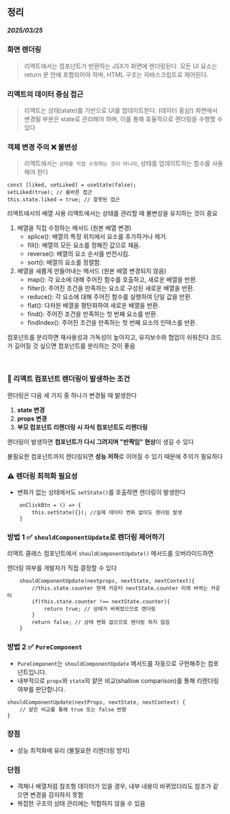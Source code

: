 ## 정리
##### 2025/03/25

### 화면 렌더링
> 리액트에서는 컴포넌트가 반환하는 JSX가 화면에 렌더링된다.
모든 UI 요소는 return 문 안에 포함되어야 하며, HTML 구조는 자바스크립트로 제어된다.

### 리액트의 데이터 중심 접근
> 리액트는 상태(state)를 기반으로 UI를 업데이트한다. (데이터 중심!)
화면에서 변경될 부분은 state로 관리해야 하며, 이를 통해 효율적으로 렌더링을 수행할 수 있다

### 객체 변경 주의 ❌ 불변성 
> 리액트에서는 `상태를 직접 수정하는 것이 아니라`, 상태를 업데이트하는 함수를 사용해야 한다

```
const [liked, setLiked] = useState(false);
setLiked(true); // 올바른 접근
this.state.liked = true; // 잘못된 접근
```



리액트에서의 배열 사용
리액트에서는 상태를 관리할 때 불변성을 유지하는 것이 중요


1. 배열을 직접 수정하는 메서드 (원본 배열 변경)
    - splice(): 배열의 특정 위치에서 요소를 추가하거나 제거. 
    - fill(): 배열의 모든 요소를 정해진 값으로 채움.
    - reverse(): 배열의 요소 순서를 반전시킴. 
    - sort(): 배열의 요소를 정렬함. 
2. 배열을 새롭게 만들어내는 메서드 (원본 배열 변경되지 않음)
    -  map(): 각 요소에 대해 주어진 함수를 호출하고, 새로운 배열을 반환.
    -  filter(): 주어진 조건을 만족하는 요소로 구성된 새로운 배열을 반환.
    - reduce(): 각 요소에 대해 주어진 함수를 실행하여 단일 값을 반환.
    - flat(): 다차원 배열을 평탄화하여 새로운 배열을 반환.
    - find(): 주어진 조건을 만족하는 첫 번째 요소를 반환.
    - findIndex(): 주어진 조건을 만족하는 첫 번째 요소의 인덱스를 반환.


컴포넌트를 분리하면 재사용성과 가독성이 높아지고, 유지보수와 협업이 쉬워진다
코드가 길어질 것 싶으면 컴포넌트를 분리하는 것이 좋음


<br/>

### 🔄 리액트 컴포넌트 렌더링이 발생하는 조건

렌더링은 다음 세 가지 중 하나가 변경될 때 발생한다

1. **state 변경**
2. **props 변경**
3. **부모 컴포넌트 리렌더링 시 자식 컴포넌트도 리렌더링**

렌더링이 발생하면 **컴포넌트가 다시 그려지며 "반짝임" 현상**이 생길 수 있다

불필요한 컴포넌트까지 렌더링되면 **성능 저하**로 이어질 수 있기 때문에 주의가 필요하다

### ⚠️ 렌더링 최적화 필요성

- 변화가 없는 상태에서도 `setState()`를 호출하면 렌더링이 발생한다

```
    onClickBtn = () => {
        this.setState({}); //실제 데이터 변화 없이도 렌더링 발생
    }
```

### 방법 1 ✅ `shouldComponentUpdate`로 렌더링 제어하기

리액트 클래스 컴포넌트에서 `shouldComponentUpdate()` 메서드를 오버라이드하면

렌더링 여부를 개발자가 직접 결정할 수 있다

```
    shouldComponentUpdate(nextprops, nextState, nextContext){
        //this.state.counter 현재 카운터 nextState.counter 미래 바뀌는 카운터
        if(this.state.counter !== nextState.counter){
            return true; // 상태가 바뀌었으므로 렌더링
        }
        return false; // 상태 변화 없으므로 렌더링 하지 않음
    }
```

### 방법 2 ✅ `PureComponent`

- `PureComponent`는 `shouldComponentUpdate` 메서드를 자동으로 구현해주는 컴포넌트입니다.
- 내부적으로 `props`와 `state`의 얕은 비교(shallow comparison)를 통해 리렌더링 여부를 판단합니다.

```
shouldComponentUpdate(nextProps, nextState, nextContext) {
    // 얕은 비교를 통해 true 또는 false 반환
}
```

### 장점

- 성능 최적화에 유리 (불필요한 리렌더링 방지)

### 단점

- 객체나 배열처럼 참조형 데이터가 있을 경우, 내부 내용이 바뀌었더라도 참조가 같으면 변경을 감지하지 못함
- 복잡한 구조의 상태 관리에는 적합하지 않을 수 있음